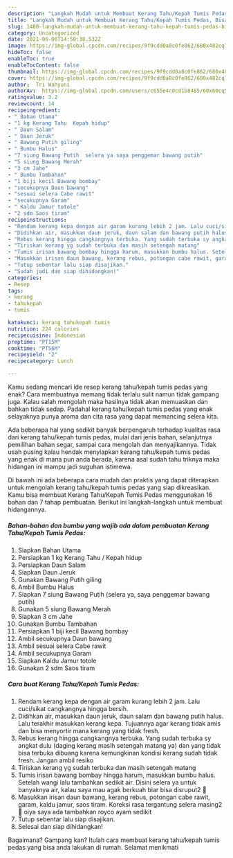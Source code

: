 ```yaml
---
description: "Langkah Mudah untuk Membuat Kerang Tahu/Kepah Tumis Pedas, Bisa Manjain Lidah"
title: "Langkah Mudah untuk Membuat Kerang Tahu/Kepah Tumis Pedas, Bisa Manjain Lidah"
slug: 1480-langkah-mudah-untuk-membuat-kerang-tahu-kepah-tumis-pedas-bisa-manjain-lidah
category: Uncategorized
date: 2021-06-06T14:50:38.532Z
image: https://img-global.cpcdn.com/recipes/9f9cdd0a8c0fe862/680x482cq70/kerang-tahukepah-tumis-pedas-foto-resep-utama.jpg
hideToc: false
enableToc: true
enableTocContent: false
thumbnail: https://img-global.cpcdn.com/recipes/9f9cdd0a8c0fe862/680x482cq70/kerang-tahukepah-tumis-pedas-foto-resep-utama.jpg
cover: https://img-global.cpcdn.com/recipes/9f9cdd0a8c0fe862/680x482cq70/kerang-tahukepah-tumis-pedas-foto-resep-utama.jpg
author:  Tri Wahyuni
authorAv:  https://img-global.cpcdn.com/users/c655e4c0cd1b8485/60x60cq50/avatar.jpg
ratingvalue: 3.2
reviewcount: 14
recipeingredient:
- " Bahan Utama"
- "1 kg Kerang Tahu  Kepah hidup"
- " Daun Salam"
- " Daun Jeruk"
- " Bawang Putih giling"
- " Bumbu Halus"
- "7 siung Bawang Putih  selera ya saya penggemar bawang putih"
- "5 siung Bawang Merah"
- "3 cm Jahe"
- " Bumbu Tambahan"
- "1 biji kecil Bawang bombay"
- "secukupnya Daun bawang"
- "sesuai selera Cabe rawit"
- "secukupnya Garam"
- " Kaldu Jamur totole"
- "2 sdm Saos tiram"
recipeinstructions:
- "Rendam kerang kepa dengan air garam kurang lebih 2 jam. Lalu cuci/sikat cangkangnya hingga bersih."
- "Didihkan air, masukkan daun jeruk, daun salam dan bawang putih halus. Lalu terakhir masukkan kerang kepa. Tujuannya agar kerang tidak amis dan bisa menyortir mana kerang yang tidak fresh."
- "Rebus kerang hingga cangkangnya terbuka. Yang sudah terbuka sy angkat dulu (daging kerang masih setengah matang ya) dan yang tidak bisa terbuka dibuang karena kemungkinan kondisi kerang sudah tidak fresh. Jangan ambil resiko"
- "Tiriskan kerang yg sudah terbuka dan masih setengah matang"
- "Tumis irisan bawang bombay hingga harum, masukkan bumbu halus. Setelah wangi lalu tambahkan sedikit air. Disini selera ya untuk banyaknya air, kalau saya mau agak berkuah biar bisa disruput2 🤭"
- "Masukkan irisan daun bawang, kerang rebus, potongan cabe rawit, garam, kaldu jamur, saos tiram. Koreksi rasa tergantung selera masing2 🤗 oiya saya ada tambahkan royco ayam sedikit"
- "Tutup sebentar lalu siap disajikan."
- "Sudah jadi dan siap dihidangkan!"
categories:
- Resep
tags:
- kerang
- tahukepah
- tumis

katakunci: kerang tahukepah tumis 
nutrition: 224 calories
recipecuisine: Indonesian
preptime: "PT15M"
cooktime: "PT56M"
recipeyield: "2"
recipecategory: Lunch

---
```



Kamu sedang mencari ide resep kerang tahu/kepah tumis pedas yang enak? Cara membuatnya memang tidak terlalu sulit namun tidak gampang juga. Kalau salah mengolah maka hasilnya tidak akan memuaskan dan bahkan tidak sedap. Padahal kerang tahu/kepah tumis pedas yang enak selayaknya punya aroma dan cita rasa yang dapat memancing selera kita.


Ada beberapa hal yang sedikit banyak berpengaruh terhadap kualitas rasa dari kerang tahu/kepah tumis pedas, mulai dari jenis bahan, selanjutnya pemilihan bahan segar, sampai cara mengolah dan menyajikannya. Tidak usah pusing kalau hendak menyiapkan kerang tahu/kepah tumis pedas yang enak di mana pun anda berada, karena asal sudah tahu triknya maka hidangan ini mampu jadi suguhan istimewa.




Di bawah ini ada beberapa cara mudah dan praktis yang dapat diterapkan untuk mengolah kerang tahu/kepah tumis pedas yang siap dikreasikan. Kamu bisa membuat Kerang Tahu/Kepah Tumis Pedas menggunakan 16 bahan dan 7 tahap pembuatan. Berikut ini langkah-langkah untuk membuat hidangannya.

<!--inarticleads1-->

##### Bahan-bahan dan bumbu yang wajib ada dalam pembuatan Kerang Tahu/Kepah Tumis Pedas:

1. Siapkan  Bahan Utama
1. Persiapkan 1 kg Kerang Tahu / Kepah hidup
1. Persiapkan  Daun Salam
1. Siapkan  Daun Jeruk
1. Gunakan  Bawang Putih giling
1. Ambil  Bumbu Halus
1. Siapkan 7 siung Bawang Putih  (selera ya, saya penggemar bawang putih)
1. Gunakan 5 siung Bawang Merah
1. Siapkan 3 cm Jahe
1. Gunakan  Bumbu Tambahan
1. Persiapkan 1 biji kecil Bawang bombay
1. Ambil secukupnya Daun bawang
1. Ambil sesuai selera Cabe rawit
1. Ambil secukupnya Garam
1. Siapkan  Kaldu Jamur totole
1. Gunakan 2 sdm Saos tiram




<!--inarticleads2-->

##### Cara buat Kerang Tahu/Kepah Tumis Pedas:

1. Rendam kerang kepa dengan air garam kurang lebih 2 jam. Lalu cuci/sikat cangkangnya hingga bersih.
1. Didihkan air, masukkan daun jeruk, daun salam dan bawang putih halus. Lalu terakhir masukkan kerang kepa. Tujuannya agar kerang tidak amis dan bisa menyortir mana kerang yang tidak fresh.
1. Rebus kerang hingga cangkangnya terbuka. Yang sudah terbuka sy angkat dulu (daging kerang masih setengah matang ya) dan yang tidak bisa terbuka dibuang karena kemungkinan kondisi kerang sudah tidak fresh. Jangan ambil resiko
1. Tiriskan kerang yg sudah terbuka dan masih setengah matang
1. Tumis irisan bawang bombay hingga harum, masukkan bumbu halus. Setelah wangi lalu tambahkan sedikit air. Disini selera ya untuk banyaknya air, kalau saya mau agak berkuah biar bisa disruput2 🤭
1. Masukkan irisan daun bawang, kerang rebus, potongan cabe rawit, garam, kaldu jamur, saos tiram. Koreksi rasa tergantung selera masing2 🤗 oiya saya ada tambahkan royco ayam sedikit
1. Tutup sebentar lalu siap disajikan.
1. Selesai dan siap dihidangkan!



Bagaimana? Gampang kan? Itulah cara membuat kerang tahu/kepah tumis pedas yang bisa anda lakukan di rumah. Selamat menikmati
